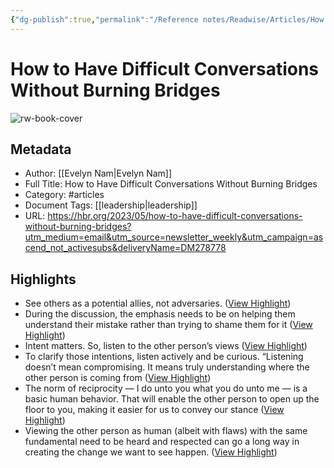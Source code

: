 ```yaml
---
{"dg-publish":true,"permalink":"/Reference notes/Readwise/Articles/How to Have Difficult Conversations Without Burning Bridges/"}
---
```


# How to Have Difficult Conversations Without Burning Bridges

![rw-book-cover](https://hbr.org/resources/images/article_assets/2023/05/A_May23_122_Speak-up_1383009172.jpg)

## Metadata
- Author: [[Evelyn Nam\|Evelyn Nam]]
- Full Title: How to Have Difficult Conversations Without Burning Bridges
- Category: #articles
- Document Tags: [[leadership\|leadership]] 
- URL: https://hbr.org/2023/05/how-to-have-difficult-conversations-without-burning-bridges?utm_medium=email&utm_source=newsletter_weekly&utm_campaign=ascend_not_activesubs&deliveryName=DM278778

## Highlights
- See others as a potential allies, not adversaries. ([View Highlight](https://read.readwise.io/read/01h2hp1qzp2y6pvbhmmav7bts0))
- During the discussion, the emphasis needs to be on helping them understand their mistake rather than trying to shame them for it ([View Highlight](https://read.readwise.io/read/01h2hp3r6pcw8hjn4dxk6dvky5))
- Intent matters. So, listen to the other person’s views ([View Highlight](https://read.readwise.io/read/01h2hp5an746ezskrzee5tda4z))
- To clarify those intentions, listen actively and be curious. “Listening doesn’t mean compromising. It means truly understanding where the other person is coming from ([View Highlight](https://read.readwise.io/read/01h2hp6we68ht66hsyr1p13b6a))
- The norm of reciprocity — I do unto you what you do unto me — is a basic human behavior. That will enable the other person to open up the floor to you, making it easier for us to convey our stance ([View Highlight](https://read.readwise.io/read/01h2hpb97tjw37cvbytb8223mz))
- Viewing the other person as human (albeit with flaws) with the same fundamental need to be heard and respected can go a long way in creating the change we want to see happen. ([View Highlight](https://read.readwise.io/read/01h2hq1cmjzmawha73mm7h8nf7))

